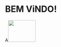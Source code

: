 # BEM ViNDO!

A<img loading="lazy" src="https://5.imimg.com/data5/SELLER/Default/2021/12/JI/XU/OH/138316357/sap-hr-training-500x500.png" width="90" height="70"/>
